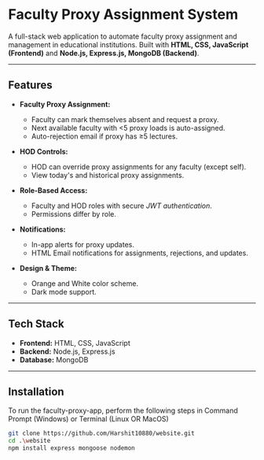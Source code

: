 # Faculty Proxy Assignment System

A full-stack web application to automate faculty proxy assignment and management in educational institutions. Built with **HTML, CSS, JavaScript (Frontend)** and **Node.js, Express.js, MongoDB (Backend)**.

---

## Features

- **Faculty Proxy Assignment:**
  - Faculty can mark themselves absent and request a proxy.
  - Next available faculty with <5 proxy loads is auto-assigned.
  - Auto-rejection email if proxy has ≥5 lectures.

- **HOD Controls:**
  - HOD can override proxy assignments for any faculty (except self).
  - View today's and historical proxy assignments.

- **Role-Based Access:**
  - Faculty and HOD roles with secure *JWT authentication*.
  - Permissions differ by role.

- **Notifications:**
  - In-app alerts for proxy updates.
  - HTML Email notifications for assignments, rejections, and updates.

- **Design & Theme:**
  - Orange and White color scheme.
  - Dark mode support.
---

## Tech Stack

- **Frontend:** HTML, CSS, JavaScript
- **Backend:** Node.js, Express.js
- **Database:** MongoDB

---

## Installation
  To run the faculty-proxy-app, perform the following steps in Command Prompt (Windows) or Terminal (Linux OR MacOS)
```bash
git clone https://github.com/Harshit10880/website.git
cd .\website
npm install express mongoose nodemon
